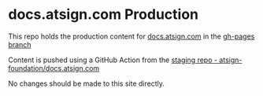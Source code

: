 # docs.atsign.com Production

This repo holds the production content for [docs.atsign.com](https://docs.atsign.com) in the [gh-pages branch](https://github.com/atsign-foundation/docs.atsign.com-prod/tree/gh-pages)

Content is pushed using a GitHub Action from the [staging repo - atsign-foundation/docs.atsign.com](https://github.com/atsign-foundation/docs.atsign.com)

No changes should be made to this site directly.
